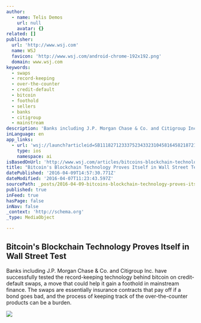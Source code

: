 ```yaml
---
author:
  - name: Telis Demos
    url: null
    avatar: {}
related: []
publisher:
  url: 'http://www.wsj.com'
  name: WSJ
  favicon: 'http://www.wsj.com/android-chrome-192x192.png'
  domain: www.wsj.com
keywords:
  - swaps
  - record-keeping
  - over-the-counter
  - credit-default
  - bitcoin
  - foothold
  - sellers
  - banks
  - citigroup
  - mainstream
description: 'Banks including J.P. Morgan Chase & Co. and Citigroup Inc. have successfully tested the record-keeping technology behind bitcoin on credit-default swaps, a move that could help it gain a foothold in mainstream finance. The swaps are essentially insurance contracts that pay off if a bond goes bad, and the process of keeping track of the over-the-counter products can be a burden.'
inLanguage: en
app_links:
  - url: 'wsj://launch?articleid=SB11182712333752343323104581645821872163318&headline=Bitcoin%u2019s%20Blockchain%20Technology%20Proves%20Itself%20in%20Wall%20Street%20Test&weburl=http://www.wsj.com/articles/SB11182712333752343323104581645821872163318'
    type: ios
    namespace: ai
isBasedOnUrl: 'http://www.wsj.com/articles/bitcoins-blockchain-technology-proves-itself-in-wall-street-test-1460021421'
title: "Bitcoin's Blockchain Technology Proves Itself in Wall Street Test"
datePublished: '2016-04-09T14:57:30.771Z'
dateModified: '2016-04-07T11:23:43.597Z'
sourcePath: _posts/2016-04-09-bitcoins-blockchain-technology-proves-itself-in-wall-street.md
published: true
inFeed: true
hasPage: false
inNav: false
_context: 'http://schema.org'
_type: MediaObject

---
```

<article style=""><h1>Bitcoin's Blockchain Technology Proves Itself in Wall Street Test</h1><p>Banks including J.P. Morgan Chase &amp; Co. and Citigroup Inc. have successfully tested the record-keeping technology behind bitcoin on credit-default swaps, a move that could help it gain a foothold in mainstream finance. The swaps are essentially insurance contracts that pay off if a bond goes bad, and the process of keeping track of the over-the-counter products can be a burden.</p><img src="https://si.wsj.net/public/resources/images/BN-NL113_BLOCKC_G_20160406213436.jpg" /></article>